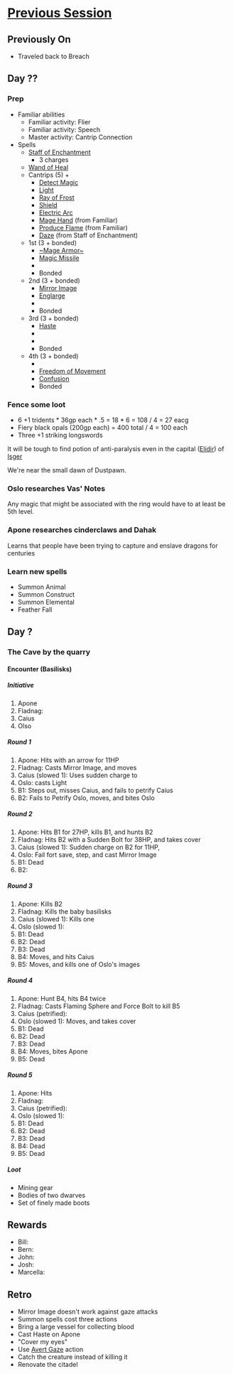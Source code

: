 # [Previous Session](./2021-03-17.md)

## Previously On

- Traveled back to Breach
    
## Day ??

### Prep

- Familiar abilities
  - Familiar activity: Flier
  - Familiar activity: Speech
  - Master activity: Cantrip Connection
- Spells
  - [Staff of Enchantment](https://pf2.easytool.es/index.php?id=2788)
    - 3 charges
  - [Wand of Heal](https://pf2.easytool.es/index.php?id=2803)
  - Cantrips (5) + 
    - [Detect Magic](https://pf2.d20pfsrd.com/spell/detect-magic/)
    - [Light](https://pf2.d20pfsrd.com/spell/light/)
    - [Ray of Frost](https://pf2.d20pfsrd.com/spell/ray-of-frost/)
    - [Shield](https://pf2.d20pfsrd.com/spell/shield/)
    - [Electric Arc](https://pf2.d20pfsrd.com/spell/electric-arc/)
    - [Mage Hand](https://pf2.d20pfsrd.com/spell/mage-hand/) (from Familiar)
    - [Produce Flame](https://pf2.d20pfsrd.com/spell/produce-flame/) (from Familiar)
    - [Daze](https://pf2.d20pfsrd.com/spell/daze/) (from Staff of Enchantment)
  - 1st (3 + bonded)
    - [~Mage Armor~](https://pf2.d20pfsrd.com/spell/mage-armor/)
    - [Magic Missile](https://pf2.d20pfsrd.com/spell/magic-missile/)
    - []()
    - Bonded
  - 2nd (3 + bonded)
    - [Mirror Image](https://pf2.d20pfsrd.com/spell/mirror-image/)
    - [Englarge](https://pf2.d20pfsrd.com/spell/enlarge/)
    - []()
    - Bonded
  - 3rd (3 + bonded)
    - [Haste](https://pf2.d20pfsrd.com/spell/haste)
    - []()
    - []()
    - Bonded
  - 4th (3 + bonded)
    - []()
    - [Freedom of Movement](https://pf2.d20pfsrd.com/spell/freedom-of-movement/)
    - [Confusion](https://pf2.d20pfsrd.com/spell/confusion/)
    - Bonded
    
### Fence some loot

- 6 +1 tridents * 36gp each * .5 = 18 * 6 = 108 / 4 = 27 eacg
- Fiery black opals (200gp each) = 400 total / 4 = 100 each
- Three +1 striking longswords

It will be tough to find potion of anti-paralysis even in the capital ([Elidir](https://pathfinder.fandom.com/wiki/Isger)) of [Isger](https://pathfinder.fandom.com/wiki/Isger) 

We're near the small dawn of Dustpawn. 

### Oslo researches Vas' Notes

Any magic that might be associated with the ring would have to at least be 5th level. 

### Apone researches cinderclaws and Dahak

Learns that people have been trying to capture and enslave dragons for centuries

### Learn new spells

- Summon Animal
- Summon Construct
- Summon Elemental
- Feather Fall

## Day ?

### The Cave by the quarry

#### Encounter (Basilisks)

##### Initiative

1. Apone
1. Fladnag: 
1. Caius
1. Olso

##### Round 1

1. Apone: Hits with an arrow for 11HP
1. Fladnag: Casts Mirror Image, and moves
1. Caius (slowed 1): Uses sudden charge to 
1. Oslo: casts Light
1. B1: Steps out, misses Caius, and fails to petrify Caius
1. B2: Fails to Petrify Oslo, moves, and bites Oslo

##### Round 2

1. Apone: Hits B1 for 27HP, kills B1, and hunts B2
1. Fladnag: Hits B2 with a Sudden Bolt for 38HP, and takes cover
1. Caius (slowed 1): Sudden charge on B2 for 11HP, 
1. Oslo: Fail fort save, step, and cast Mirror Image
1. B1: Dead
1. B2: 

##### Round 3

1. Apone: Kills B2
1. Fladnag: Kills the baby basilisks
1. Caius (slowed 1): Kills one
1. Oslo (slowed 1): 
1. B1: Dead
1. B2: Dead
1. B3: Dead
1. B4: Moves, and hits Caius
1. B5: Moves, and kills one of Oslo's images

##### Round 4

1. Apone: Hunt B4, hits B4 twice
1. Fladnag: Casts Flaming Sphere and Force Bolt to kill B5
1. Caius (petrified): 
1. Oslo (slowed 1): Moves, and takes cover
1. B1: Dead
1. B2: Dead
1. B3: Dead
1. B4: Moves, bites Apone
1. B5: Dead

##### Round 5

1. Apone: Hits 
1. Fladnag: 
1. Caius (petrified): 
1. Oslo (slowed 1): 
1. B1: Dead
1. B2: Dead
1. B3: Dead
1. B4: Dead
1. B5: Dead

##### Loot

- Mining gear
- Bodies of two dwarves
- Set of finely made boots

## Rewards

- Bill: 
- Bern: 
- John: 
- Josh: 
- Marcella: 
  
## Retro

- Mirror Image doesn't work against gaze attacks
- Summon spells cost three actions
- Bring a large vessel for collecting blood
- Cast Haste on Apone
- "Cover my eyes"
- Use [Avert Gaze](https://2e.aonprd.com/Actions.aspx?ID=92) action
- Catch the creature instead of killing it
- Renovate the citadel
